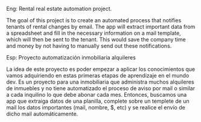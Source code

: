 Eng: Rental real estate automation project.

The goal of this project is to create an automated process that notifies tenants of rental changes by email. The app will extract important data from a spreadsheet and fill in the necessary information on a mail template, which will then be sent to the tenant. This would save the company time and money by not having to manually send out these notifications.


Esp: Proyecto automatización inmobiliaria alquileres

La idea de este proyecto es poder empezar a aplicar los conocimientos que vamos adquiriendo en estas primeras etapas de aprendizaje en el mundo dev.
Es un proyecto para una inmobiliaria que administra muchos alquileres de inmuebles y no tiene automatizado el proceso de aviso por mail o similar a cada inquilino
lo que debe abonar cada mes.
Entonces, buscamos una app que extraiga datos de una planilla, complete sobre un templete de un mail los datos importantes (mail, nombre, $, etc) y se realice el envío
de dicho mail automáticamente.

